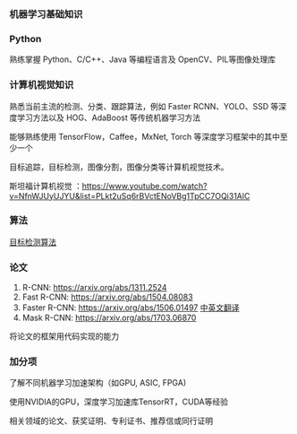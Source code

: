 

### 机器学习基础知识



### Python

熟练掌握 Python、C/C++、Java 等编程语言及 OpenCV、PIL等图像处理库

### 计算机视觉知识

熟悉当前主流的检测、分类、跟踪算法，例如 Faster RCNN、YOLO、SSD 等深度学习方法以及 HOG、AdaBoost 等传统机器学习方法

能够熟练使用 TensorFlow，Caffee，MxNet, Torch 等深度学习框架中的其中至少一个

目标追踪，目标检测，图像分割，图像分类等计算机视觉技术。 



斯坦福计算机视觉 ：https://www.youtube.com/watch?v=NfnWJUyUJYU&list=PLkt2uSq6rBVctENoVBg1TpCC7OQi31AlC

### 算法

[目标检测算法](https://blog.csdn.net/v_JULY_v/article/details/80170182)



### 论文	



1. R-CNN: https://arxiv.org/abs/1311.2524
2.  Fast R-CNN: https://arxiv.org/abs/1504.08083
3. Faster R-CNN: https://arxiv.org/abs/1506.01497   [中英文翻译](http://noahsnail.com/2018/01/03/2018-01-03-Faster%20R-CNN%E8%AE%BA%E6%96%87%E7%BF%BB%E8%AF%91%E2%80%94%E2%80%94%E4%B8%AD%E8%8B%B1%E6%96%87%E5%AF%B9%E7%85%A7/)
4. Mask R-CNN: https://arxiv.org/abs/1703.06870

将论文的框架用代码实现的能力

### 加分项

了解不同机器学习加速架构（如GPU, ASIC, FPGA)

使用NVIDIA的GPU，深度学习加速库TensorRT，CUDA等经验

相关领域的论文、获奖证明、专利证书、推荐信或同行证明









